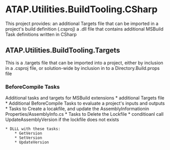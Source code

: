 <h1>ATAP.Utilities.BuildTooling.CSharp</h1>
This project provides:
    an additional Targets file that can be imported in a project's build definition (.csproj)
    a .dll file that contains additional MSBuild Task definitions written in CSharp

## ATAP.Utilities.BuildTooling.Targets
This is a .targets file that can be imported into a project, either by inclusion in a .csproj file, or solution-wide by inclusion in to a Directory.Build.props file

### BeforeCompile Tasks

<Stoping point>
Additional tasks and targets for MSBuild extensions
    * additional Targets file
        * Additional BeforeCompile Tasks to evaluate a project's inputs and outputs
        * Tasks to Create a locakfile, and update the AssemblyInformationin Properties/AssemblyInfo.cs
        * Tasks to Delete the Lockfile
        * conditioanl call UpdateAssemblyVersion if the lockfile does not exists

    * DLLL with these tasks:
        * GetVersion
        * SetVersion
        * UpdateVersion
